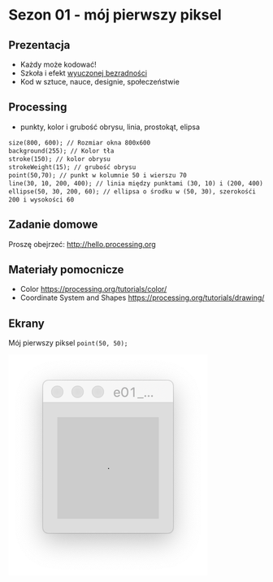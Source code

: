 # Sezon 01 - mój pierwszy piksel

## Prezentacja

- Każdy może kodować!
- Szkoła i efekt [wyuczonej bezradności](https://pl.wikipedia.org/wiki/Wyuczona_bezradność)
- Kod w sztuce, nauce, designie, społeczeństwie

## Processing

- punkty, kolor i grubość obrysu, linia, prostokąt, elipsa
```processing
size(800, 600); // Rozmiar okna 800x600
background(255); // Kolor tła
stroke(150); // kolor obrysu
strokeWeight(15); // grubość obrysu
point(50,70); // punkt w kolumnie 50 i wierszu 70
line(30, 10, 200, 400); // linia między punktami (30, 10) i (200, 400)
ellipse(50, 30, 200, 60); // ellipsa o środku w (50, 30), szerokośći 200 i wysokości 60
```

## Zadanie domowe

Proszę obejrzeć: http://hello.processing.org

## Materiały pomocnicze

- Color
https://processing.org/tutorials/color/
- Coordinate System and Shapes
https://processing.org/tutorials/drawing/

## Ekrany

Mój pierwszy piksel `point(50, 50);`

![pierwszy piksel](e00_mojPierwszyPixel.png)